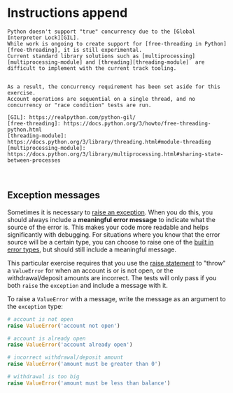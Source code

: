 # Instructions append

````exercim/note
Python doesn't support "true" concurrency due to the [Global Interpreter Lock][GIL].
While work is ongoing to create support for [free-threading in Python][free-threading], it is still experimental.
Current standard library solutions such as [multiprocessing][multiprocessing-module] and [threading][threading-module]  are difficult to implement with the current track tooling.  


As a result, the concurrency requirement has been set aside for this exercise. 
Account operations are sequential on a single thread, and no concurrency or "race condition" tests are run.

[GIL]: https://realpython.com/python-gil/
[free-threading]: https://docs.python.org/3/howto/free-threading-python.html
[threading-module]: https://docs.python.org/3/library/threading.html#module-threading
[multiprocessing-module]: https://docs.python.org/3/library/multiprocessing.html#sharing-state-between-processes
````

<br>

## Exception messages

Sometimes it is necessary to [raise an exception](https://docs.python.org/3/tutorial/errors.html#raising-exceptions). When you do this, you should always include a **meaningful error message** to indicate what the source of the error is. This makes your code more readable and helps significantly with debugging. For situations where you know that the error source will be a certain type, you can choose to raise one of the [built in error types](https://docs.python.org/3/library/exceptions.html#base-classes), but should still include a meaningful message.

This particular exercise requires that you use the [raise statement](https://docs.python.org/3/reference/simple_stmts.html#the-raise-statement) to "throw" a `ValueError` for when an account is or is not open, or the withdrawal/deposit amounts are incorrect. The tests will only pass if you both `raise` the `exception` and include a message with it.

To raise a `ValueError` with a message, write the message as an argument to the `exception` type:  


```python
# account is not open
raise ValueError('account not open')

# account is already open
raise ValueError('account already open')

# incorrect withdrawal/deposit amount
raise ValueError('amount must be greater than 0')

# withdrawal is too big
raise ValueError('amount must be less than balance')
```